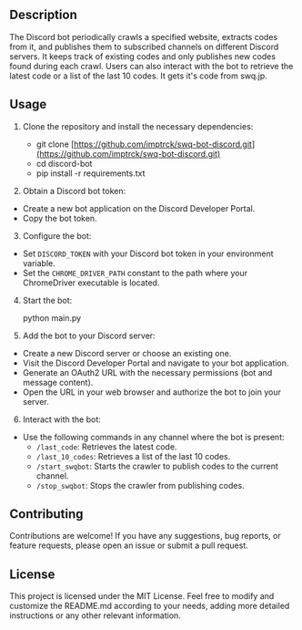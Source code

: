 ## Description

The Discord bot periodically crawls a specified website, extracts codes from it, and publishes them to subscribed channels on different Discord servers. It keeps track of existing codes and only publishes new codes found during each crawl. Users can also interact with the bot to retrieve the latest code or a list of the last 10 codes. It gets it's code from swq.jp.

## Usage

1. Clone the repository and install the necessary dependencies:

    - git clone [https://github.com/imptrck/swq-bot-discord.git](https://github.com/imptrck/swq-bot-discord.git)
    - cd discord-bot
    - pip install -r requirements.txt
    
2. Obtain a Discord bot token:
- Create a new bot application on the Discord Developer Portal.
- Copy the bot token.

3. Configure the bot:
- Set `DISCORD_TOKEN` with your Discord bot token in your environment variable.
- Set the `CHROME_DRIVER_PATH` constant to the path where your ChromeDriver executable is located.

4. Start the bot:

    python main.py


5. Add the bot to your Discord server:
- Create a new Discord server or choose an existing one.
- Visit the Discord Developer Portal and navigate to your bot application.
- Generate an OAuth2 URL with the necessary permissions (bot and message content).
- Open the URL in your web browser and authorize the bot to join your server.

6. Interact with the bot:
- Use the following commands in any channel where the bot is present:
  - `/last_code`: Retrieves the latest code.
  - `/last_10_codes`: Retrieves a list of the last 10 codes.
  - `/start_swqbot`: Starts the crawler to publish codes to the current channel.
  - `/stop_swqbot`: Stops the crawler from publishing codes.


## Contributing

Contributions are welcome! If you have any suggestions, bug reports, or feature requests, please open an issue or submit a pull request.

## License

This project is licensed under the MIT License. Feel free to modify and customize the README.md according to your needs, adding more detailed instructions or any other relevant information.



